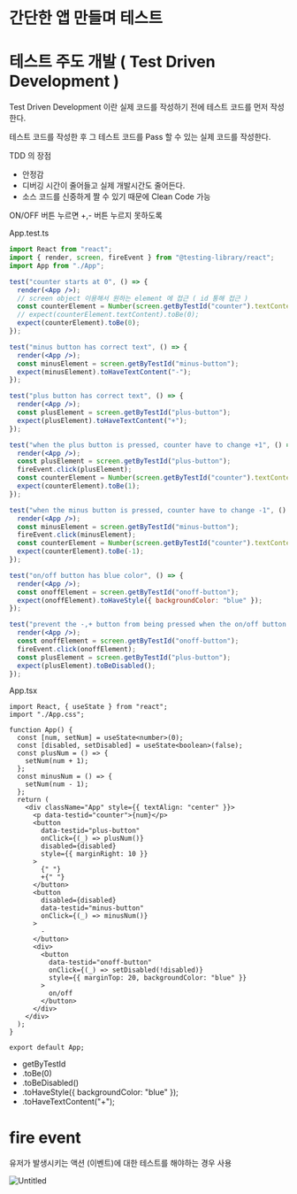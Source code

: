 # 간단한 앱 만들며 테스트

# 테스트 주도 개발 ( Test Driven Development )

Test Driven Development 이란 실제 코드를 작성하기 전에 테스트 코드를 먼저 작성한다.

테스트 코드를 작성한 후 그 테스트 코드를 Pass 할 수 있는 실제 코드를 작성한다.

TDD 의 장점

- 안정감
- 디버깅 시간이 줄어들고 실제 개발시간도 줄어든다.
- 소스 코드를 신중하게 짤 수 있기 때문에 Clean Code 가능

ON/OFF 버튼 누르면 +,- 버튼 누르지 못하도록

App.test.ts

```jsx
import React from "react";
import { render, screen, fireEvent } from "@testing-library/react";
import App from "./App";

test("counter starts at 0", () => {
  render(<App />);
  // screen object 이용해서 원하는 element 에 접근 ( id 통해 접근 )
  const counterElement = Number(screen.getByTestId("counter").textContent);
  // expect(counterElement.textContent).toBe(0);
  expect(counterElement).toBe(0);
});

test("minus button has correct text", () => {
  render(<App />);
  const minusElement = screen.getByTestId("minus-button");
  expect(minusElement).toHaveTextContent("-");
});

test("plus button has correct text", () => {
  render(<App />);
  const plusElement = screen.getByTestId("plus-button");
  expect(plusElement).toHaveTextContent("+");
});

test("when the plus button is pressed, counter have to change +1", () => {
  render(<App />);
  const plusElement = screen.getByTestId("plus-button");
  fireEvent.click(plusElement);
  const counterElement = Number(screen.getByTestId("counter").textContent);
  expect(counterElement).toBe(1);
});

test("when the minus button is pressed, counter have to change -1", () => {
  render(<App />);
  const minusElement = screen.getByTestId("minus-button");
  fireEvent.click(minusElement);
  const counterElement = Number(screen.getByTestId("counter").textContent);
  expect(counterElement).toBe(-1);
});

test("on/off button has blue color", () => {
  render(<App />);
  const onoffElement = screen.getByTestId("onoff-button");
  expect(onoffElement).toHaveStyle({ backgroundColor: "blue" });
});

test("prevent the -,+ button from being pressed when the on/off button is clicked", () => {
  render(<App />);
  const onoffElement = screen.getByTestId("onoff-button");
  fireEvent.click(onoffElement);
  const plusElement = screen.getByTestId("plus-button");
  expect(plusElement).toBeDisabled();
});
```

App.tsx

```tsx
import React, { useState } from "react";
import "./App.css";

function App() {
  const [num, setNum] = useState<number>(0);
  const [disabled, setDisabled] = useState<boolean>(false);
  const plusNum = () => {
    setNum(num + 1);
  };
  const minusNum = () => {
    setNum(num - 1);
  };
  return (
    <div className="App" style={{ textAlign: "center" }}>
      <p data-testid="counter">{num}</p>
      <button
        data-testid="plus-button"
        onClick={(_) => plusNum()}
        disabled={disabled}
        style={{ marginRight: 10 }}
      >
        {" "}
        +{" "}
      </button>
      <button
        disabled={disabled}
        data-testid="minus-button"
        onClick={(_) => minusNum()}
      >
        -
      </button>
      <div>
        <button
          data-testid="onoff-button"
          onClick={(_) => setDisabled(!disabled)}
          style={{ marginTop: 20, backgroundColor: "blue" }}
        >
          on/off
        </button>
      </div>
    </div>
  );
}

export default App;
```

- getByTestId
- .toBe(0)
- .toBeDisabled()
- .toHaveStyle({ backgroundColor: "blue" });
- .toHaveTextContent("+");

# fire event

유저가 발생시키는 액션 (이벤트)에 대한 테스트를 해야하는 경우 사용

![Untitled](https://s3-us-west-2.amazonaws.com/secure.notion-static.com/70f8f59d-1b2c-4966-a99b-75018a2caeed/Untitled.png)
